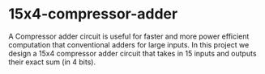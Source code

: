 # 15x4-compressor-adder
A Compressor adder circuit is useful for faster and more power efficient computation that conventional adders for large inputs. 
In this project we design a 15x4 compressor adder circuit that takes in 15 inputs and outputs their exact sum (in 4 bits).
